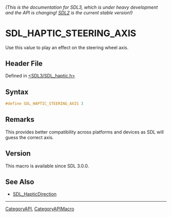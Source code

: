 ###### (This is the documentation for SDL3, which is under heavy development and the API is changing! [SDL2](https://wiki.libsdl.org/SDL2/) is the current stable version!)
# SDL_HAPTIC_STEERING_AXIS

Use this value to play an effect on the steering wheel axis.

## Header File

Defined in [<SDL3/SDL_haptic.h>](https://github.com/libsdl-org/SDL/blob/main/include/SDL3/SDL_haptic.h)

## Syntax

```c
#define SDL_HAPTIC_STEERING_AXIS 3
```

## Remarks

This provides better compatibility across platforms and devices as SDL will
guess the correct axis.

## Version

This macro is available since SDL 3.0.0.

## See Also

- [SDL_HapticDirection](SDL_HapticDirection)

----
[CategoryAPI](CategoryAPI), [CategoryAPIMacro](CategoryAPIMacro)

